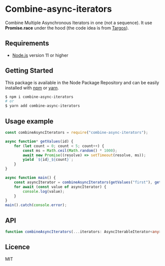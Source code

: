 # Combine-async-iterators
Combine Multiple Asynchronous Iterators in one (not a sequence). It use **Promise.race** under the hood (the code idea is from [Targos](http://github.com/targos)).

## Requirements
- [Node.js](https://nodejs.org/en/) version 11 or higher

## Getting Started

This package is available in the Node Package Repository and can be easily installed with [npm](https://docs.npmjs.com/getting-started/what-is-npm) or [yarn](https://yarnpkg.com).

```bash
$ npm i combine-async-iterators
# or
$ yarn add combine-async-iterators
```

## Usage example
```js
const combineAsyncIterators = require("combine-async-iterators");

async function* getValues(id) {
    for (let count = 0; count < 5; count++) {
        const ms = Math.ceil(Math.random() * 1000);
        await new Promise((resolve) => setTimeout(resolve, ms));
        yield `${id}_${count}`;
    }
}

async function main() {
    const asyncIterator = combineAsyncIterators(getValues("first"), getValues("second"));
    for await (const value of asyncIterator) {
        console.log(value);
    }
}
main().catch(console.error);
```

## API

```ts
function combineAsyncIterators(...iterators: AsyncIterableIterator<any>[]): AsyncIterableIterator<any>
```

## Licence
MIT

